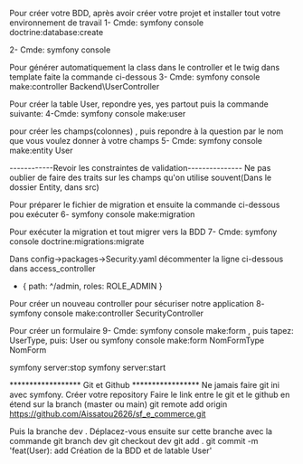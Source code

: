 Pour créer votre BDD, après avoir créer votre projet et installer tout votre environnement de travail
1- Cmde: symfony console doctrine:database:create

2- Cmde: symfony console

Pour générer automatiquement la class dans le controller et le twig dans template faite la commande ci-dessous
3- Cmde: symfony console make:controller Backend\UserController

 Pour créer la table User, repondre yes, yes partout puis la commande suivante:
4-Cmde: symfony console make:user 

pour créer les champs(colonnes) , puis repondre à la question par le nom que vous voulez donner à votre champs
5- Cmde: symfony console make:entity User

------------Revoir les constraintes de validation---------------
Ne pas oublier de faire des traits sur les champs qu'on utilise souvent(Dans le dossier Entity, dans src)

Pour préparer le fichier de migration et ensuite la commande ci-dessous pou exécuter
6- symfony console make:migration

Pour exécuter la migration et tout migrer vers la BDD
7- Cmde: symfony console doctrine:migrations:migrate

Dans config->packages->Security.yaml décommenter la ligne ci-dessous dans access_controller
 - { path: ^/admin, roles: ROLE_ADMIN } 

Pour créer un nouveau controller pour sécuriser notre application
8- symfony console make:controller SecurityController

Pour créer un formulaire
9- Cmde: symfony console make:form , puis tapez: UserType, puis: User
ou  symfony console make:form NomFormType NomForm

symfony server:stop
symfony server:start




******************  Git et Github  *****************
Ne jamais faire git ini avec symfony.
Créer votre repository
Faire le link entre le git et le github en étend sur la branch (master ou main)
git remote add origin https://github.com/Aissatou2626/sf_e_commerce.git

Puis la branche dev . Déplacez-vous ensuite sur cette branche avec la commande
git branch dev
git checkout dev
git add .
git commit -m 'feat(User): add Création de la BDD et de latable User'